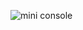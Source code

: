 
![mini console](https://github.com/[shobhitsingh29]/[simpleChromeConsoleExtension]/blob/[master]/Screenshot%202020-04-26%20at%201.53.41%20AM.png?raw=true)

